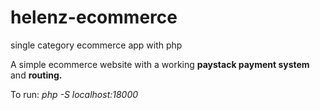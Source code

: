 # helenz-ecommerce

single category ecommerce app with php

A simple ecommerce website with a working **paystack payment system** and **routing.**

To run:
_php -S localhost:18000_
